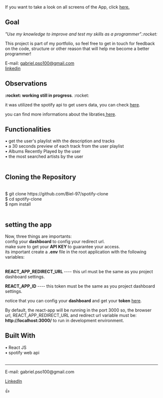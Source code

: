 <p> If you want to take a look on all screens of the App, click <a href="https://spotify---clone.herokuapp.com/" target="_blank">here.</a></p>
<h2>Goal</h2> 
<p><i>"Use my knowledge to improve and test my skills as a programmer".:rocket:</i></p>

<p>This project is part of my portfolio, so feel free to get in touch for feedback on the code, structure or other reason that will help me become a better programmer!</p>

<span>E-mail: <a>gabriel.pso100@gmail.com</a ></span><br>
<span><a target="_blank" href="https://www.linkedin.com/in/gabriel-97-oliveira">linkedin</a></span><br>

<h2>Observations</h2>
<Strong>:rocket: working still in progress</strong>. :rocket:<br>
<p>it was utilized the spotify api to get users data, you can check <a target="_blank" href="https://github.com/thelinmichael/spotify-web-api-node"> here</a>.</p><p>you can find more informations about the libraties<a target="_blank" href="https://developer.spotify.com/documentation/web-api/libraries/"> here</a>.</p>

<h2>Functionalities</h2>
• get the user's playlist with the description and tracks<br>
• a 30 seconds preview of each track from the user playlist<br>
• Albums Recently Played by the user<br>
• the most searched artists by the user<br>

<br>
<h2>Cloning the Repository</h2><br>
<span>$ git clone https://github.com/Biel-97/spotify-clone</span><br>
<span>$ cd spotify-clone</span><br>
<span>$ npm install</span><br><br>

<h2>setting the app</h2>
Now, three things are importants:<br>
config your <strong>dashboard</strong> to config your redirect url.<br>
make sure to get your <strong>API KEY </strong>to guarantee your access.<br>
its important create a <strong>.env</strong>  file in the root application with the following variables:<br><br>

<strong>REACT_APP_REDIRECT_URL </strong> <i>---- </i>this url must be the same as you project dashboard settings.<br>

<strong>REACT_APP_ID </strong> <i>---- </i>this token must be the same as you project dashboard settings.<br>

 notice that you can config your <strong>dashboard</strong> and get your <strong>token</strong> <a target="_blank" href="https://developer.spotify.com/dashboard/">here</a>.

<p>By default, the react-app will be running in the port 3000 so, the browser url, REACT_APP_REDIRECT_URL and redirect url variable must be: <Strong>http://localhost:3000/</strong> to run in development environment.</p>

<h2>Built With</h2>
<span>• React JS </span><br>
<span>• spotify web api</span><br><br>

<hr>
<span>E-mail: <a>gabriel.pso100@gmail.com</a ></span><br>

<span><a href ="http://www.linkedin.com/in/gabriel-97-oliveira" target="_blank">LinkedIn</a> </span><br>

:thumbsup:
